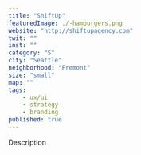 ```yaml
---
title: "ShiftUp"
featuredImage: ./-hamburgers.png
website: "http://shiftupagency.com"
twit: ""
inst: ""
category: "S"
city: "Seattle"
neighborhood: "Fremont"
size: "small"
map: ""
tags:
    - ux/ui
    - strategy
    - branding
published: true
---
```


Description
